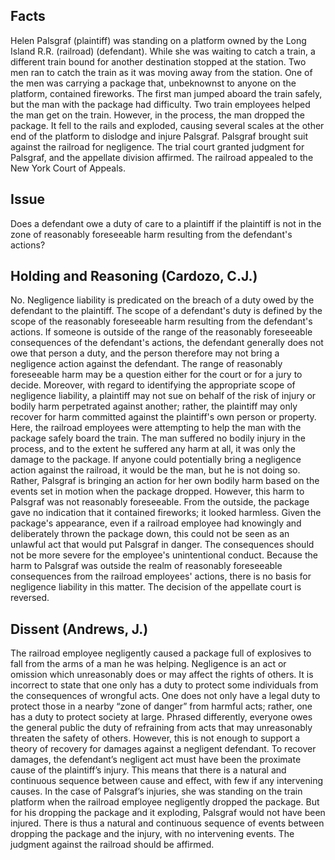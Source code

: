 ## Facts

Helen Palsgraf (plaintiff) was standing on a platform owned by the Long Island R.R. (railroad) (defendant). While she was waiting to catch a train, a different train bound for another destination stopped at the station. Two men ran to catch the train as it was moving away from the station. One of the men was carrying a package that, unbeknownst to anyone on the platform, contained fireworks. The first man jumped aboard the train safely, but the man with the package had difficulty. Two train employees helped the man get on the train. However, in the process, the man dropped the package. It fell to the rails and exploded, causing several scales at the other end of the platform to dislodge and injure Palsgraf. Palsgraf brought suit against the railroad for negligence. The trial court granted judgment for Palsgraf, and the appellate division affirmed. The railroad appealed to the New York Court of Appeals.

## Issue

Does a defendant owe a duty of care to a plaintiff if the plaintiff is not in the zone of reasonably foreseeable harm resulting from the defendant's actions?

## Holding and Reasoning (Cardozo, C.J.)

No. Negligence liability is predicated on the breach of a duty owed by the defendant to the plaintiff. The scope of a defendant's duty is defined by the scope of the reasonably foreseeable harm resulting from the defendant's actions. If someone is outside of the range of the reasonably foreseeable consequences of the defendant's actions, the defendant generally does not owe that person a duty, and the person therefore may not bring a negligence action against the defendant. The range of reasonably foreseeable harm may be a question either for the court or for a jury to decide. Moreover, with regard to identifying the appropriate scope of negligence liability, a plaintiff may not sue on behalf of the risk of injury or bodily harm perpetrated against another; rather, the plaintiff may only recover for harm committed against the plaintiff's own person or property. Here, the railroad employees were attempting to help the man with the package safely board the train. The man suffered no bodily injury in the process, and to the extent he suffered any harm at all, it was only the damage to the package. If anyone could potentially bring a negligence action against the railroad, it would be the man, but he is not doing so. Rather, Palsgraf is bringing an action for her own bodily harm based on the events set in motion when the package dropped. However, this harm to Palsgraf was not reasonably foreseeable. From the outside, the package gave no indication that it contained fireworks; it looked harmless. Given the package's appearance, even if a railroad employee had knowingly and deliberately thrown the package down, this could not be seen as an unlawful act that would put Palsgraf in danger. The consequences should not be more severe for the employee's unintentional conduct. Because the harm to Palsgraf was outside the realm of reasonably foreseeable consequences from the railroad employees' actions, there is no basis for negligence liability in this matter. The decision of the appellate court is reversed.

## Dissent (Andrews, J.)

The railroad employee negligently caused a package full of explosives to fall from the arms of a man he was helping. Negligence is an act or omission which unreasonably does or may affect the rights of others. It is incorrect to state that one only has a duty to protect some individuals from the consequences of wrongful acts. One does not only have a legal duty to protect those in a nearby “zone of danger” from harmful acts; rather, one has a duty to protect society at large. Phrased differently, everyone owes the general public the duty of refraining from acts that may unreasonably threaten the safety of others. However, this is not enough to support a theory of recovery for damages against a negligent defendant. To recover damages, the defendant’s negligent act must have been the proximate cause of the plaintiff’s injury. This means that there is a natural and continuous sequence between cause and effect, with few if any intervening causes. In the case of Palsgraf’s injuries, she was standing on the train platform when the railroad employee negligently dropped the package. But for his dropping the package and it exploding, Palsgraf would not have been injured. There is thus a natural and continuous sequence of events between dropping the package and the injury, with no intervening events. The judgment against the railroad should be affirmed.
